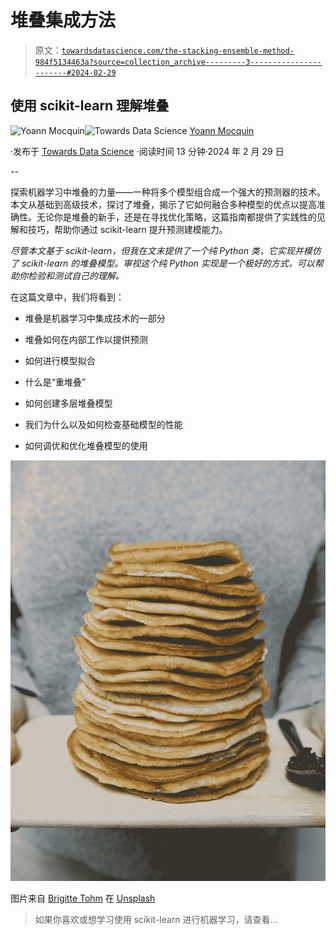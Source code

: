 # 堆叠集成方法

> 原文：[`towardsdatascience.com/the-stacking-ensemble-method-984f5134463a?source=collection_archive---------3-----------------------#2024-02-29`](https://towardsdatascience.com/the-stacking-ensemble-method-984f5134463a?source=collection_archive---------3-----------------------#2024-02-29)

## 使用 scikit-learn 理解堆叠

[](https://mocquin.medium.com/?source=post_page---byline--984f5134463a--------------------------------)![Yoann Mocquin](https://mocquin.medium.com/?source=post_page---byline--984f5134463a--------------------------------)[](https://towardsdatascience.com/?source=post_page---byline--984f5134463a--------------------------------)![Towards Data Science](https://towardsdatascience.com/?source=post_page---byline--984f5134463a--------------------------------) [Yoann Mocquin](https://mocquin.medium.com/?source=post_page---byline--984f5134463a--------------------------------)

·发布于 [Towards Data Science](https://towardsdatascience.com/?source=post_page---byline--984f5134463a--------------------------------) ·阅读时间 13 分钟·2024 年 2 月 29 日

--

探索机器学习中堆叠的力量——一种将多个模型组合成一个强大的预测器的技术。本文从基础到高级技术，探讨了堆叠，揭示了它如何融合多种模型的优点以提高准确性。无论你是堆叠的新手，还是在寻找优化策略，这篇指南都提供了实践性的见解和技巧，帮助你通过 scikit-learn 提升预测建模能力。

*尽管本文基于 scikit-learn，但我在文末提供了一个纯 Python 类，它实现并模仿了 scikit-learn 的堆叠模型。审视这个纯 Python 实现是一个极好的方式，可以帮助你检验和测试自己的理解。*

在这篇文章中，我们将看到：

+   堆叠是机器学习中集成技术的一部分

+   堆叠如何在内部工作以提供预测

+   如何进行模型拟合

+   什么是“重堆叠”

+   如何创建多层堆叠模型

+   我们为什么以及如何检查基础模型的性能

+   如何调优和优化堆叠模型的使用

![](img/e38a73a60e65b3cf71db9018b0b3c24e.png)

图片来自 [Brigitte Tohm](https://unsplash.com/@brigittetohm?utm_source=medium&utm_medium=referral) 在 [Unsplash](https://unsplash.com/?utm_source=medium&utm_medium=referral)

> 如果你喜欢或想学习使用 scikit-learn 进行机器学习，请查看…
